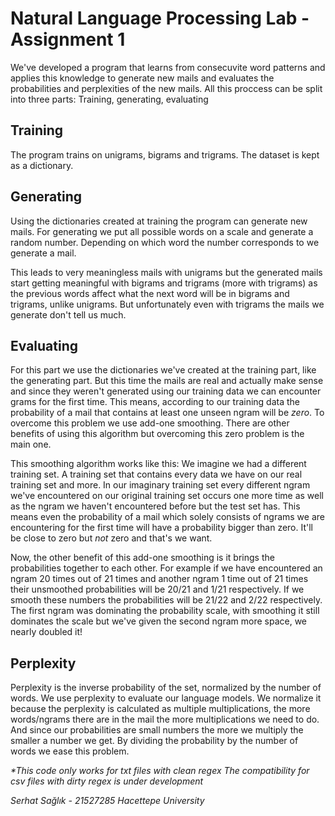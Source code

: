 # Natural Language Processing Lab - Assignment 1

We've developed a program that learns from consecuvite word patterns and applies this knowledge to generate new mails and evaluates the probabilities and perplexities of the new mails. All this proccess can be split into three parts: Training, generating, evaluating

## Training
The program trains on unigrams, bigrams and trigrams. The dataset is kept as a dictionary.

## Generating
Using the dictionaries created at training the program can generate new mails. For generating we put all possible words on a scale and generate a random number. Depending on which word the number corresponds to we generate a mail.

This leads to very meaningless mails with unigrams but the generated mails start getting meaningful with bigrams and trigrams (more with trigrams) as the previous words affect what the next word will be in bigrams and trigrams, unlike unigrams. But unfortunately even with trigrams the mails we generate don't tell us much.

## Evaluating
 For this part we use the dictionaries we've created at the training part, like the generating part. But this time the mails are real and actually make sense and since they weren't generated using our training data we can encounter grams for the first time. This means, according to our training data the probability of a mail that contains at least one unseen ngram will be *zero*. To overcome this problem we use add-one smoothing. There are other benefits of using this algorithm but overcoming this zero problem is the main one.

  This smoothing algorithm works like this: We imagine we had a different training set. A training set that contains every data we have on our real training set and more. In our imaginary training set every different ngram we've encountered on our original training set occurs one more time as well as the ngram we haven't encountered before but the test set has. This means even the probability of a mail which solely consists of ngrams we are encountering for the first time will have a probability bigger than zero. It'll be close to zero but *not* zero and that's we want.
  
  Now, the other benefit of this add-one smoothing is it brings the probabilities together to each other. For example if we have encountered an ngram 20 times out of 21 times and another ngram 1 time out of 21 times their unsmoothed probabilities will be 20/21 and 1/21 respectively. If we smooth these numbers the probabilities will be 21/22 and 2/22 respectively. The first ngram was dominating the probability scale, with smoothing it still dominates the scale but we've given the second ngram more space, we nearly doubled it!

## Perplexity
Perplexity is the inverse probability of the set, normalized by the number of words. We use perplexity to evaluate our language models. We normalize it because the perplexity is calculated as multiple multiplications, the more words/ngrams there are in the mail the more multiplications we need to do. And since our probabilities are small numbers the more we multiply the smaller a number we get. By dividing the probability by the number of words we ease this problem.

*\*This code only works for txt files with clean regex*
*The compatibility for csv files with dirty regex is under development*

  *Serhat Sağlık - 21527285*
  *Hacettepe University*
